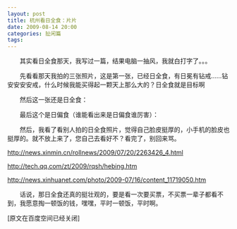 ```yaml
---
layout: post
title: 杭州看日全食：片片
date: 2009-08-14 20:00
categories: 扯闲篇
tags: 
---
```



　　其实看日全食那天，我写过一篇，结果电脑一抽风，我就白打字了。。。

　　先看看那天我拍的三张照片，这是第一张，已经日全食，有日冕有钻戒……钻安安安安戒，什么时候我能买得起一颗天上那么大的？日全食就是目标啊

<!-- more -->

　　然后这一张还是日全食：

　　最后这个是日偏食（谁能看出来是日偏食谁厉害）：

　　然后，我看了看别人拍的日全食照片，觉得自己脸皮挺厚的，小手机的脸皮也挺厚的。就不放上来了，您自己去看好不？看完了，别回来骂。

http://news.xinmin.cn/rollnews/2009/07/20/2263426_4.html

http://tech.qq.com/zt/2009/rqsh/hebing.htm

http://news.xinhuanet.com/photo/2009-07/16/content_11719050.htm

　　话说，那日全食还真的挺壮观的，要是看一次要买票，不买票一辈子都看不到，我愿意掏一顿饭的钱，嘿嘿，平时一顿饭，平时啊。

[原文在百度空间已经关闭]

